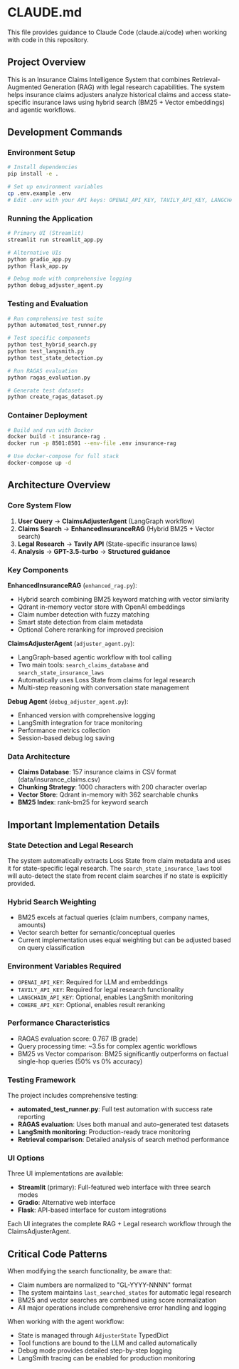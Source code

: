 # CLAUDE.md

This file provides guidance to Claude Code (claude.ai/code) when working with code in this repository.

## Project Overview

This is an Insurance Claims Intelligence System that combines Retrieval-Augmented Generation (RAG) with legal research capabilities. The system helps insurance claims adjusters analyze historical claims and access state-specific insurance laws using hybrid search (BM25 + Vector embeddings) and agentic workflows.

## Development Commands

### Environment Setup
```bash
# Install dependencies
pip install -e .

# Set up environment variables
cp .env.example .env
# Edit .env with your API keys: OPENAI_API_KEY, TAVILY_API_KEY, LANGCHAIN_API_KEY
```

### Running the Application
```bash
# Primary UI (Streamlit)
streamlit run streamlit_app.py

# Alternative UIs
python gradio_app.py
python flask_app.py

# Debug mode with comprehensive logging
python debug_adjuster_agent.py
```

### Testing and Evaluation
```bash
# Run comprehensive test suite
python automated_test_runner.py

# Test specific components
python test_hybrid_search.py
python test_langsmith.py
python test_state_detection.py

# Run RAGAS evaluation
python ragas_evaluation.py

# Generate test datasets
python create_ragas_dataset.py
```

### Container Deployment
```bash
# Build and run with Docker
docker build -t insurance-rag .
docker run -p 8501:8501 --env-file .env insurance-rag

# Use docker-compose for full stack
docker-compose up -d
```

## Architecture Overview

### Core System Flow
1. **User Query** → **ClaimsAdjusterAgent** (LangGraph workflow)
2. **Claims Search** → **EnhancedInsuranceRAG** (Hybrid BM25 + Vector search)
3. **Legal Research** → **Tavily API** (State-specific insurance laws)
4. **Analysis** → **GPT-3.5-turbo** → **Structured guidance**

### Key Components

**EnhancedInsuranceRAG** (`enhanced_rag.py`):
- Hybrid search combining BM25 keyword matching with vector similarity
- Qdrant in-memory vector store with OpenAI embeddings
- Claim number detection with fuzzy matching
- Smart state detection from claim metadata
- Optional Cohere reranking for improved precision

**ClaimsAdjusterAgent** (`adjuster_agent.py`):
- LangGraph-based agentic workflow with tool calling
- Two main tools: `search_claims_database` and `search_state_insurance_laws`
- Automatically uses Loss State from claims for legal research
- Multi-step reasoning with conversation state management

**Debug Agent** (`debug_adjuster_agent.py`):
- Enhanced version with comprehensive logging
- LangSmith integration for trace monitoring
- Performance metrics collection
- Session-based debug log saving

### Data Architecture
- **Claims Database**: 157 insurance claims in CSV format (data/insurance_claims.csv)
- **Chunking Strategy**: 1000 characters with 200 character overlap
- **Vector Store**: Qdrant in-memory with 362 searchable chunks
- **BM25 Index**: rank-bm25 for keyword search

## Important Implementation Details

### State Detection and Legal Research
The system automatically extracts Loss State from claim metadata and uses it for state-specific legal research. The `search_state_insurance_laws` tool will auto-detect the state from recent claim searches if no state is explicitly provided.

### Hybrid Search Weighting
- BM25 excels at factual queries (claim numbers, company names, amounts)
- Vector search better for semantic/conceptual queries
- Current implementation uses equal weighting but can be adjusted based on query classification

### Environment Variables Required
- `OPENAI_API_KEY`: Required for LLM and embeddings
- `TAVILY_API_KEY`: Required for legal research functionality
- `LANGCHAIN_API_KEY`: Optional, enables LangSmith monitoring
- `COHERE_API_KEY`: Optional, enables result reranking

### Performance Characteristics
- RAGAS evaluation score: 0.767 (B grade)
- Query processing time: ~3.5s for complex agentic workflows
- BM25 vs Vector comparison: BM25 significantly outperforms on factual single-hop queries (50% vs 0% accuracy)

### Testing Framework
The project includes comprehensive testing:
- **automated_test_runner.py**: Full test automation with success rate reporting
- **RAGAS evaluation**: Uses both manual and auto-generated test datasets
- **LangSmith monitoring**: Production-ready trace monitoring
- **Retrieval comparison**: Detailed analysis of search method performance

### UI Options
Three UI implementations are available:
- **Streamlit** (primary): Full-featured web interface with three search modes
- **Gradio**: Alternative web interface
- **Flask**: API-based interface for custom integrations

Each UI integrates the complete RAG + Legal research workflow through the ClaimsAdjusterAgent.

## Critical Code Patterns

When modifying the search functionality, be aware that:
- Claim numbers are normalized to "GL-YYYY-NNNN" format
- The system maintains `last_searched_states` for automatic legal research
- BM25 and vector searches are combined using score normalization
- All major operations include comprehensive error handling and logging

When working with the agent workflow:
- State is managed through `AdjusterState` TypedDict
- Tool functions are bound to the LLM and called automatically
- Debug mode provides detailed step-by-step logging
- LangSmith tracing can be enabled for production monitoring